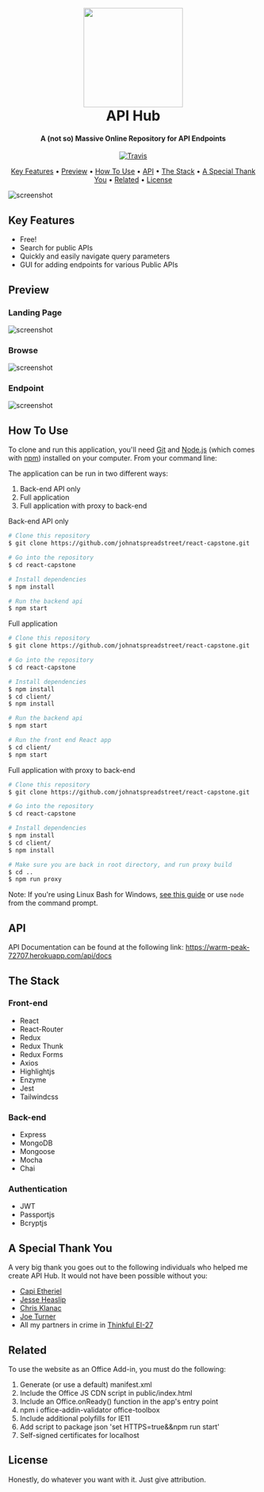 <h1 align="center"> 
  <br>
  <a href="https://warm-peak-72707.herokuapp.com/">
    <img src="./client/src/style/icons/icon-link.svg" width="200" height="200">
  </a>
  <br>
  API Hub
  <br>
</h1>

<h4 align="center">
  A (not so) Massive Online Repository for API Endpoints
</h4>

<p align="center">
  <a href="https://warm-peak-72707.herokuapp.com/">
    <img src="https://travis-ci.org/johnatspreadstreet/react-capstone.svg?branch=master"
         alt="Travis">
  </a>
</p>

<p align="center">
  <a href="#key-features">Key Features</a> •
  <a href="#preview">Preview</a> •
  <a href="#how-to-use">How To Use</a> •
  <a href="#api">API</a> •
  <a href="#the-stack">The Stack</a> •
  <a href="#a-special-thank-you">A Special Thank You</a> •
  <a href="#related">Related</a> •
  <a href="#license">License</a>
</p>

![screenshot](https://github.com/johnatspreadstreet/react-capstone/blob/master/client/src/style/assets/hero-browse-apis.gif?raw=true)

## Key Features

- Free!
- Search for public APIs
- Quickly and easily navigate query parameters
- GUI for adding endpoints for various Public APIs

## Preview

### Landing Page
![screenshot](https://github.com/johnatspreadstreet/react-capstone/blob/master/client/src/style/assets/landing-page.png?raw=true)

### Browse
![screenshot](https://github.com/johnatspreadstreet/react-capstone/blob/master/client/src/style/assets/browse.png?raw=true)

### Endpoint
![screenshot](https://github.com/johnatspreadstreet/react-capstone/blob/master/client/src/style/assets/endpoint.png?raw=true)

## How To Use

To clone and run this application, you'll need [Git](https://git-scm.com) and [Node.js](https://nodejs.org/en/download/) (which comes with [npm](http://npmjs.com)) installed on your computer. From your command line:

The application can be run in two different ways:
1. Back-end API only
2. Full application
3. Full application with proxy to back-end

Back-end API only
```bash
# Clone this repository
$ git clone https://github.com/johnatspreadstreet/react-capstone.git

# Go into the repository
$ cd react-capstone

# Install dependencies
$ npm install

# Run the backend api
$ npm start
```

Full application
```bash
# Clone this repository
$ git clone https://github.com/johnatspreadstreet/react-capstone.git

# Go into the repository
$ cd react-capstone

# Install dependencies
$ npm install
$ cd client/
$ npm install

# Run the backend api
$ npm start

# Run the front end React app
$ cd client/
$ npm start
```

Full application with proxy to back-end
```bash
# Clone this repository
$ git clone https://github.com/johnatspreadstreet/react-capstone.git

# Go into the repository
$ cd react-capstone

# Install dependencies
$ npm install
$ cd client/
$ npm install

# Make sure you are back in root directory, and run proxy build
$ cd ..
$ npm run proxy
```

Note: If you're using Linux Bash for Windows, [see this guide](https://www.howtogeek.com/261575/how-to-run-graphical-linux-desktop-applications-from-windows-10s-bash-shell/) or use `node` from the command prompt.

## API
API Documentation can be found at the following link: https://warm-peak-72707.herokuapp.com/api/docs

## The Stack

### Front-end
- React
- React-Router
- Redux
- Redux Thunk
- Redux Forms
- Axios
- Highlightjs
- Enzyme
- Jest
- Tailwindcss

### Back-end
- Express
- MongoDB
- Mongoose
- Mocha
- Chai

### Authentication
- JWT
- Passportjs
- Bcryptjs

## A Special Thank You
A very big thank you goes out to the following individuals who helped me create API Hub. It would not have been possible without you:

- [Capi Etheriel](https://github.com/barraponto)
- [Jesse Heaslip](https://github.com/funador)
- [Chris Klanac](https://github.com/cklanac)
- [Joe Turner](https://github.com/oampo)
- All my partners in crime in [Thinkful EI-27](https://github.com/thinkful-ei27)

## Related

To use the website as an Office Add-in, you must do the following:

1. Generate (or use a default) manifest.xml
2. Include the Office JS CDN script in public/index.html
3. Include an Office.onReady() function in the app's entry point
4. npm i office-addin-validator office-toolbox 
5. Include additional polyfills for IE11
6. Add script to package json 'set HTTPS=true&&npm run start'
7. Self-signed certificates for localhost

## License
Honestly, do whatever you want with it. Just give attribution.